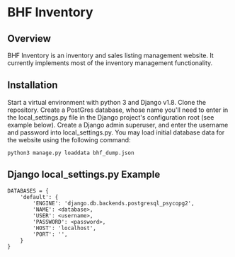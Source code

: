 # BHF Inventory


## Overview

BHF Inventory is an inventory and sales listing management website. It currently implements most of the inventory management functionality.

## Installation

Start a virtual environment with python 3 and Django v1.8. Clone the repository. Create a PostGres database, whose name you'll need to enter in the local_settings.py file in the Django project's configuration root (see example below). Create a Django admin superuser, and enter the username and password into local_settings.py. You may load initial database data for the website using the following command:

```
python3 manage.py loaddata bhf_dump.json
```

## Django local_settings.py Example

```
DATABASES = {
    'default': {
        'ENGINE': 'django.db.backends.postgresql_psycopg2',
        'NAME': <database>,
        'USER': <username>,
        'PASSWORD': <password>,
        'HOST': 'localhost',
        'PORT': '',
    }
}
```
